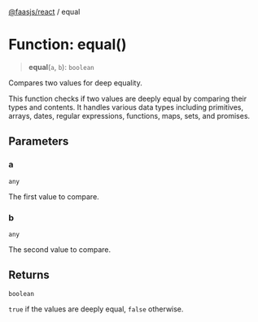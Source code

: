 [@faasjs/react](../README.md) / equal

# Function: equal()

> **equal**(`a`, `b`): `boolean`

Compares two values for deep equality.

This function checks if two values are deeply equal by comparing their types and contents.
It handles various data types including primitives, arrays, dates, regular expressions, functions,
maps, sets, and promises.

## Parameters

### a

`any`

The first value to compare.

### b

`any`

The second value to compare.

## Returns

`boolean`

`true` if the values are deeply equal, `false` otherwise.
